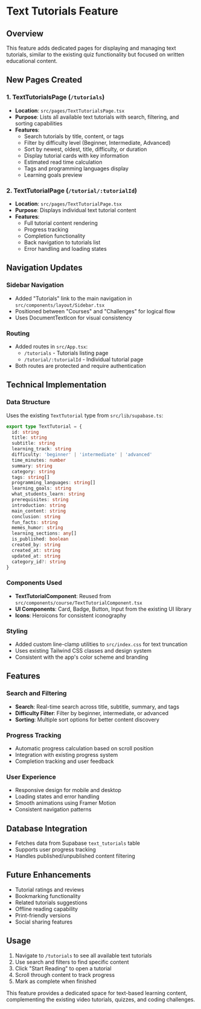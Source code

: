 # Text Tutorials Feature

## Overview
This feature adds dedicated pages for displaying and managing text tutorials, similar to the existing quiz functionality but focused on written educational content.

## New Pages Created

### 1. TextTutorialsPage (`/tutorials`)
- **Location**: `src/pages/TextTutorialsPage.tsx`
- **Purpose**: Lists all available text tutorials with search, filtering, and sorting capabilities
- **Features**:
  - Search tutorials by title, content, or tags
  - Filter by difficulty level (Beginner, Intermediate, Advanced)
  - Sort by newest, oldest, title, difficulty, or duration
  - Display tutorial cards with key information
  - Estimated read time calculation
  - Tags and programming languages display
  - Learning goals preview

### 2. TextTutorialPage (`/tutorial/:tutorialId`)
- **Location**: `src/pages/TextTutorialPage.tsx`
- **Purpose**: Displays individual text tutorial content
- **Features**:
  - Full tutorial content rendering
  - Progress tracking
  - Completion functionality
  - Back navigation to tutorials list
  - Error handling and loading states

## Navigation Updates

### Sidebar Navigation
- Added "Tutorials" link to the main navigation in `src/components/layout/Sidebar.tsx`
- Positioned between "Courses" and "Challenges" for logical flow
- Uses DocumentTextIcon for visual consistency

### Routing
- Added routes in `src/App.tsx`:
  - `/tutorials` - Tutorials listing page
  - `/tutorial/:tutorialId` - Individual tutorial page
- Both routes are protected and require authentication

## Technical Implementation

### Data Structure
Uses the existing `TextTutorial` type from `src/lib/supabase.ts`:
```typescript
export type TextTutorial = {
  id: string
  title: string
  subtitle: string
  learning_track: string
  difficulty: 'beginner' | 'intermediate' | 'advanced'
  time_minutes: number
  summary: string
  category: string
  tags: string[]
  programming_languages: string[]
  learning_goals: string
  what_students_learn: string
  prerequisites: string
  introduction: string
  main_content: string
  conclusion: string
  fun_facts: string
  memes_humor: string
  learning_sections: any[]
  is_published: boolean
  created_by: string
  created_at: string
  updated_at: string
  category_id?: string
}
```

### Components Used
- **TextTutorialComponent**: Reused from `src/components/course/TextTutorialComponent.tsx`
- **UI Components**: Card, Badge, Button, Input from the existing UI library
- **Icons**: Heroicons for consistent iconography

### Styling
- Added custom line-clamp utilities to `src/index.css` for text truncation
- Uses existing Tailwind CSS classes and design system
- Consistent with the app's color scheme and branding

## Features

### Search and Filtering
- **Search**: Real-time search across title, subtitle, summary, and tags
- **Difficulty Filter**: Filter by beginner, intermediate, or advanced
- **Sorting**: Multiple sort options for better content discovery

### Progress Tracking
- Automatic progress calculation based on scroll position
- Integration with existing progress system
- Completion tracking and user feedback

### User Experience
- Responsive design for mobile and desktop
- Loading states and error handling
- Smooth animations using Framer Motion
- Consistent navigation patterns

## Database Integration
- Fetches data from Supabase `text_tutorials` table
- Supports user progress tracking
- Handles published/unpublished content filtering

## Future Enhancements
- Tutorial ratings and reviews
- Bookmarking functionality
- Related tutorials suggestions
- Offline reading capability
- Print-friendly versions
- Social sharing features

## Usage
1. Navigate to `/tutorials` to see all available text tutorials
2. Use search and filters to find specific content
3. Click "Start Reading" to open a tutorial
4. Scroll through content to track progress
5. Mark as complete when finished

This feature provides a dedicated space for text-based learning content, complementing the existing video tutorials, quizzes, and coding challenges. 